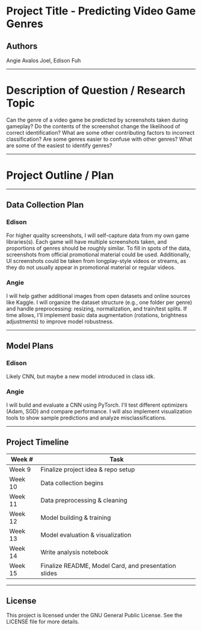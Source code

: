 # Project Title - Predicting Video Game Genres

## Authors
Angie Avalos Joel, Edison Fuh

---

# Description of Question / Research Topic
Can the genre of a video game be predicted by screenshots taken during gameplay? Do the contents of the screenshot change the likelihood of correct identification? What are some other contributing factors to incorrect classification? Are some genres easier to confuse with other genres? What are some of the easiest to identify genres?

---

# Project Outline / Plan

---

## Data Collection Plan

### Edison
For higher quality screenshots, I will self-capture data from my own game libraries(s). Each game will have multiple screenshots taken, and proportions of genres should be roughly similar. To fill in spots of the data, screenshots from official promotional material could be used. Additionally, UI screenshots could be taken from longplay-style videos or streams, as they do not usually appear in promotional material or regular videos.


### Angie
I will help gather additional images from open datasets and online sources like Kaggle. I will organize the dataset structure (e.g., one folder per genre) and handle preprocessing: resizing, normalization, and train/test splits. If time allows, I'll implement basic data augmentation (rotations, brightness adjustments) to improve model robustness. 

---

## Model Plans

### Edison
Likely CNN, but maybe a new model introduced in class idk.


### Angie
I will build and evaluate a CNN using PyTorch. I'll test different optimizers (Adam, SGD) and compare performance. I will also implement visualization tools to show sample predictions and analyze misclassifications.

---

## Project Timeline

| Week #  | Task |
|---------|------|
| Week 9  | Finalize project idea & repo setup |
| Week 10 | Data collection begins | 
| Week 11 | Data preprocessing & cleaning | 
| Week 12 | Model building & training | 
| Week 13 | Model evaluation & visualization |
| Week 14 | Write analysis notebook |
| Week 15 | Finalize README, Model Card, and presentation slides |

---

## License
This project is licensed under the GNU General Public License. See the LICENSE file for more details.
